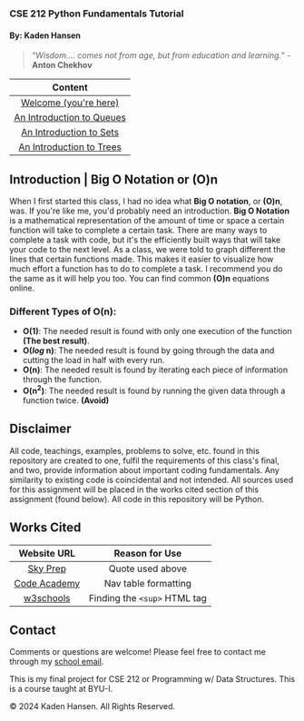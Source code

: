### **CSE 212 Python Fundamentals Tutorial**

#### By: Kaden Hansen


> “*Wisdom…. comes not from age, but from education and learning.*" - **Anton Chekhov**

|                  Content                  |
|:-----------------------------------------:|
| [Welcome (you're here)](0-welcome.md)     |
| [An Introduction to Queues](1-queue.md)   |
| [An Introduction to Sets ](2-set.md)      |
| [An Introduction to Trees](3-tree.md)     |


## Introduction | Big O Notation or (O)n
When I first started this class, I had no idea what **Big O notation**, or **(O)n**, was. If you're like me, you'd probably need an introduction. **Big O Notation** is a mathematical representation of the amount of time or space a certain function will take to complete a certain task. There are many ways to complete a task with code, but it's the efficiently built ways that will take your code to the next level. As a class, we were told to graph different the lines that certain functions made. This makes it easier to visualize how much effort a function has to do to complete a task. I recommend you do the same as it will help you too. You can find common **(O)n** equations online.

### Different Types of O(n):
- **O(1)**: The needed result is found with only one execution of the function **(The best result)**.
- **O(*log* n)**: The needed result is found by going through the data and cutting the load in half with every run.
- **O(n)**: The needed result is found by iterating each piece of information through the function.
- **O(n<sup>2</sup>)**: The needed result is found by running the given data through a function twice. **(Avoid)**

## Disclaimer 
All code, teachings, examples, problems to solve, etc. found in this repository are created to one, fulfil the requirements of this class's final, and two, provide information about important coding fundamentals. Any similarity to existing code is coincidental and not intended. All sources used for this assignment will be placed in the works cited section of this assignment (found below). All code in this repository will be Python.

## Works Cited
| Website URL                                                                             | Reason for Use |
|:---------------------------------------------------------------------------------------:|:--------------:|
| [Sky Prep](https://skyprep.com/2013/07/29/15-inspiration-learning-and-training-quotes/) | Quote used above
| [Code Academy](https://www.codecademy.com/resources/docs/markdown/tables)               | Nav table formatting
| [w3schools](https://www.w3schools.io/file/markdown-super-sub-script/)                   | Finding the `<sup>` HTML tag |

## Contact
Comments or questions are welcome! Please feel free to contact me through my [school email](mailto:han22047@byui.edu).

This is my final project for CSE 212 or Programming w/ Data Structures. This is a course taught at BYU-I.

© 2024 Kaden Hansen. All Rights Reserved.